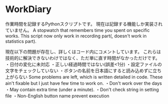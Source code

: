 # WorkDiary
作業時間を記録するPythonスクリプトです。
現在は記録する機能しか実装されていません。
A stopwatch that remembers time you spent on specific works.
This script now only work in recording part(, doesn't work in statistics part).

現在以下の問題が存在し、詳しくはコード内にコメントしています。
これらは技術的に解決できないわけではなく、ただ単に直す時間がなかっただけです。
・日付の変化に未対応
・正しい経過時間ではない(誤差<1分)
・設定ファイルの文字をチェックしていない
・ボタンの名前を日本語にすると読み込めずに立ち上がらない
Some problems are left, which is written detailed in code.
These ain't fixable but I just have few time to work on.
・Don't work over the days
・May contain extra time (under a minute).
・Don't check string in setting file
・Non-English button name prevent execution
